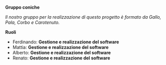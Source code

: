 **Gruppo coniche**

*Il nostro gruppo per la realizzazione di questo progetto è formato da Gallo, Pala, Corbo e Carotenuto.*

**Ruoli**
- Ferdinando: **Gestione e realizzazione del software**
- Mattia: **Gestione e realizzazione del software**
- Alberto: **Gestione e realizzazione del software**
- Renato: **Gestione e realizzazione del software**

